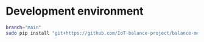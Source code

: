 # Development environment

```bash
branch="main"
sudo pip install "git+https://github.com/IoT-balance-project/balance-mqtt-subscriber@$branch"
```

